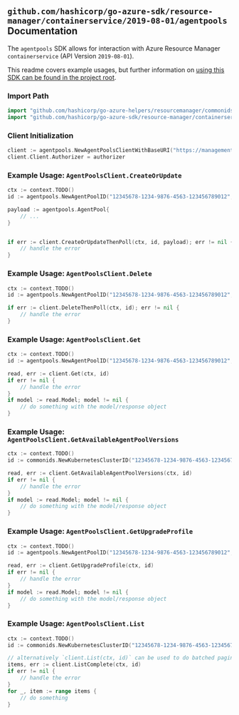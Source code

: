 
## `github.com/hashicorp/go-azure-sdk/resource-manager/containerservice/2019-08-01/agentpools` Documentation

The `agentpools` SDK allows for interaction with Azure Resource Manager `containerservice` (API Version `2019-08-01`).

This readme covers example usages, but further information on [using this SDK can be found in the project root](https://github.com/hashicorp/go-azure-sdk/tree/main/docs).

### Import Path

```go
import "github.com/hashicorp/go-azure-helpers/resourcemanager/commonids"
import "github.com/hashicorp/go-azure-sdk/resource-manager/containerservice/2019-08-01/agentpools"
```


### Client Initialization

```go
client := agentpools.NewAgentPoolsClientWithBaseURI("https://management.azure.com")
client.Client.Authorizer = authorizer
```


### Example Usage: `AgentPoolsClient.CreateOrUpdate`

```go
ctx := context.TODO()
id := agentpools.NewAgentPoolID("12345678-1234-9876-4563-123456789012", "example-resource-group", "managedClusterName", "agentPoolName")

payload := agentpools.AgentPool{
	// ...
}


if err := client.CreateOrUpdateThenPoll(ctx, id, payload); err != nil {
	// handle the error
}
```


### Example Usage: `AgentPoolsClient.Delete`

```go
ctx := context.TODO()
id := agentpools.NewAgentPoolID("12345678-1234-9876-4563-123456789012", "example-resource-group", "managedClusterName", "agentPoolName")

if err := client.DeleteThenPoll(ctx, id); err != nil {
	// handle the error
}
```


### Example Usage: `AgentPoolsClient.Get`

```go
ctx := context.TODO()
id := agentpools.NewAgentPoolID("12345678-1234-9876-4563-123456789012", "example-resource-group", "managedClusterName", "agentPoolName")

read, err := client.Get(ctx, id)
if err != nil {
	// handle the error
}
if model := read.Model; model != nil {
	// do something with the model/response object
}
```


### Example Usage: `AgentPoolsClient.GetAvailableAgentPoolVersions`

```go
ctx := context.TODO()
id := commonids.NewKubernetesClusterID("12345678-1234-9876-4563-123456789012", "example-resource-group", "managedClusterName")

read, err := client.GetAvailableAgentPoolVersions(ctx, id)
if err != nil {
	// handle the error
}
if model := read.Model; model != nil {
	// do something with the model/response object
}
```


### Example Usage: `AgentPoolsClient.GetUpgradeProfile`

```go
ctx := context.TODO()
id := agentpools.NewAgentPoolID("12345678-1234-9876-4563-123456789012", "example-resource-group", "managedClusterName", "agentPoolName")

read, err := client.GetUpgradeProfile(ctx, id)
if err != nil {
	// handle the error
}
if model := read.Model; model != nil {
	// do something with the model/response object
}
```


### Example Usage: `AgentPoolsClient.List`

```go
ctx := context.TODO()
id := commonids.NewKubernetesClusterID("12345678-1234-9876-4563-123456789012", "example-resource-group", "managedClusterName")

// alternatively `client.List(ctx, id)` can be used to do batched pagination
items, err := client.ListComplete(ctx, id)
if err != nil {
	// handle the error
}
for _, item := range items {
	// do something
}
```
